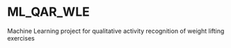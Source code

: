 # ML_QAR_WLE
Machine Learning project for qualitative activity recognition of weight lifting exercises

